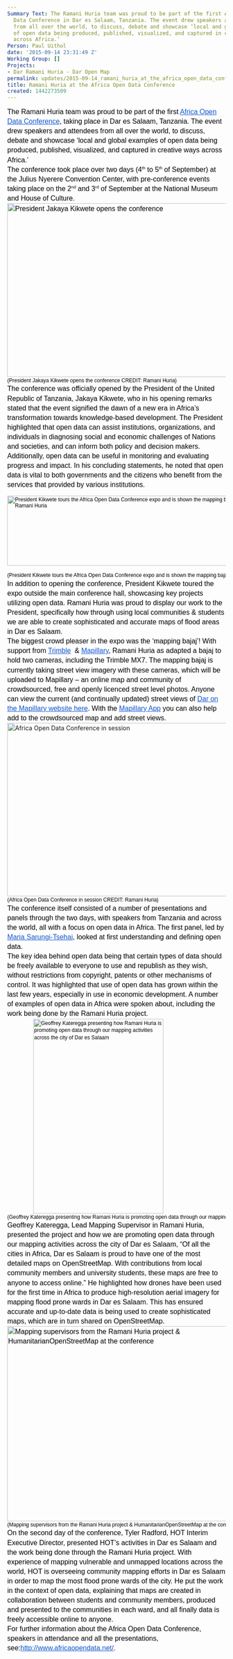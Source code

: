 ```yaml
---
Summary Text: The Ramani Huria team was proud to be part of the first Africa Open
  Data Conference in Dar es Salaam, Tanzania. The event drew speakers and attendees
  from all over the world, to discuss, debate and showcase ‘local and global examples
  of open data being produced, published, visualized, and captured in creative ways
  across Africa.’
Person: Paul Uithol
date: '2015-09-14 23:31:49 Z'
Working Group: []
Projects:
- Dar Ramani Huria - Dar Open Map
permalink: updates/2015-09-14_ramani_huria_at_the_africa_open_data_conference
title: Ramani Huria at the Africa Open Data Conference
created: 1442273509
---
```

<p id="docs-internal-guid-34bd67fd-ce23-a400-eb00-e87e4263db59" style="line-height: 1.38; margin-top: 0pt; margin-bottom: 0pt;" dir="ltr"><span style="font-size: 16px; font-family: Arial; color: #000000; background-color: transparent; font-weight: 400; font-style: normal; font-variant: normal; text-decoration: none; vertical-align: baseline;">The Ramani Huria team was proud to be part of the first </span><a style="text-decoration: none;" href="http://www.africaopendata.net/"><span style="font-size: 16px; font-family: Arial; color: #1155cc; background-color: transparent; font-weight: 400; font-style: normal; font-variant: normal; text-decoration: underline; vertical-align: baseline;">Africa Open Data Conference</span></a><span style="font-size: 16px; font-family: Arial; color: #000000; background-color: transparent; font-weight: 400; font-style: normal; font-variant: normal; text-decoration: none; vertical-align: baseline;">, taking place in Dar es Salaam, Tanzania. The event drew speakers and attendees from all over the world, to discuss, debate and showcase ‘l</span><span style="font-size: 16px; font-family: Arial; color: #000000; background-color: #ffffff; font-weight: 400; font-style: normal; font-variant: normal; text-decoration: none; vertical-align: baseline;">ocal and global examples of open data being produced, published, visualized, and captured in creative ways across Africa.’</span></p><p style="line-height: 1.38; margin-top: 0pt; margin-bottom: 0pt;" dir="ltr"><span style="font-size: 16px; font-family: Arial; color: #000000; background-color: transparent; font-weight: 400; font-style: normal; font-variant: normal; text-decoration: none; vertical-align: baseline;">The conference took place over two days (4</span><span style="font-size: 9.6px; font-family: Arial; color: #000000; background-color: transparent; font-weight: 400; font-style: normal; font-variant: normal; text-decoration: none; vertical-align: super;">th</span><span style="font-size: 16px; font-family: Arial; color: #000000; background-color: transparent; font-weight: 400; font-style: normal; font-variant: normal; text-decoration: none; vertical-align: baseline;"> to 5</span><span style="font-size: 9.6px; font-family: Arial; color: #000000; background-color: transparent; font-weight: 400; font-style: normal; font-variant: normal; text-decoration: none; vertical-align: super;">th</span><span style="font-size: 16px; font-family: Arial; color: #000000; background-color: transparent; font-weight: 400; font-style: normal; font-variant: normal; text-decoration: none; vertical-align: baseline;"> of September) at the Julius Nyerere Convention Center, with pre-conference events taking place on the 2</span><span style="font-size: 9.6px; font-family: Arial; color: #000000; background-color: transparent; font-weight: 400; font-style: normal; font-variant: normal; text-decoration: none; vertical-align: super;">nd</span><span style="font-size: 16px; font-family: Arial; color: #000000; background-color: transparent; font-weight: 400; font-style: normal; font-variant: normal; text-decoration: none; vertical-align: baseline;"> and 3</span><span style="font-size: 9.6px; font-family: Arial; color: #000000; background-color: transparent; font-weight: 400; font-style: normal; font-variant: normal; text-decoration: none; vertical-align: super;">rd</span><span style="font-size: 16px; font-family: Arial; color: #000000; background-color: transparent; font-weight: 400; font-style: normal; font-variant: normal; text-decoration: none; vertical-align: baseline;"> of September at the National Museum and House of Culture.</span></p><p style="line-height: 1.38; margin-top: 0pt; margin-bottom: 0pt;" dir="ltr"><span style="font-size: 16px; font-family: Arial; color: #000000; background-color: transparent; font-weight: 400; font-style: normal; font-variant: normal; text-decoration: none; vertical-align: baseline;"><img title="President Jakaya Kikwete opens the conference" src="/sites/default/files/rtDjzoSk_pdaHJIptNLqGBrek22PC8KQ-DROyGI9sAFbJB4j-rjaYm8Xz0Ppf1xF_Kxrq3qm4s.jpg" alt="President Jakaya Kikwete opens the conference" height="400" width="600"></span></p><pre id="docs-internal-guid-34bd67fd-ce24-15d8-d853-827500672880" style="line-height: 1.38; margin-top: 0pt; margin-bottom: 0pt;" dir="ltr"><span style="font-size: 12px; font-family: Arial; color: #000000; background-color: transparent; font-weight: 400; font-style: normal; font-variant: normal; text-decoration: none; vertical-align: baseline;">(President Jakaya Kikwete opens the conference CREDIT: Ramani Huria)</span></pre><p id="docs-internal-guid-34bd67fd-ce23-f479-2312-3cab99d731e8" style="line-height: 1.38; margin-top: 0pt; margin-bottom: 0pt;" dir="ltr"><span style="font-size: 16px; font-family: Arial; color: #000000; background-color: transparent; font-weight: 400; font-style: normal; font-variant: normal; text-decoration: none; vertical-align: baseline;">The conference was officially opened by the President of the United Republic of Tanzania, Jakaya Kikwete, who in his opening remarks stated that the event signified the dawn of a new era in Africa’s transformation towards knowledge-based development. The President highlighted that open data can assist institutions, organizations, and individuals in diagnosing social and economic challenges of Nations and societies, and can inform both policy and decision makers. Additionally, open data can be useful in monitoring and evaluating progress and impact. In his concluding statements, he noted that open data is vital to both governments and the citizens who benefit from the services that provided by various institutions.</span></p><p><span style="font-size: 12px; font-family: Arial; color: #000000; background-color: transparent; font-weight: 400; font-style: normal; font-variant: normal; text-decoration: none; vertical-align: baseline;"><img title="President Kikwete tours the Africa Open Data Conference expo and is shown the mapping bajaj CREDIT: Ramani Huria" src="/sites/default/files/tK4ZWNdskIH7dgjGnS6K8PFLef6S9uc2bonhm3sxj7yOFhvIGg8aDlrSNsrwYw.jpg" alt="President Kikwete tours the Africa Open Data Conference expo and is shown the mapping bajaj CREDIT: Ramani Huria" height="161" width="598"></span></p><pre style="line-height: 1.38; margin-top: 0pt; margin-bottom: 0pt;" dir="ltr"><span style="font-size: 12px; font-family: Arial; color: #000000; background-color: transparent; font-weight: 400; font-style: normal; font-variant: normal; text-decoration: none; vertical-align: baseline;">(President Kikwete tours the Africa Open Data Conference expo and is shown the mapping bajaj CREDIT: Ramani Huria)</span></pre><p style="line-height: 1.38; margin-top: 0pt; margin-bottom: 0pt;" dir="ltr"><span style="font-size: 16px; font-family: Arial; color: #000000; background-color: transparent; font-weight: 400; font-style: normal; font-variant: normal; text-decoration: none; vertical-align: baseline;">In addition to opening the conference, President Kikwete toured the expo outside the main conference hall, showcasing key projects utilizing open data. Ramani Huria was proud to display our work to the President, specifically how through using local communities &amp; students we are able to create sophisticated and accurate maps of flood areas in Dar es Salaam.</span></p><p style="line-height: 1.38; margin-top: 0pt; margin-bottom: 0pt;" dir="ltr"><span style="font-size: 16px; font-family: Arial; color: #000000; background-color: transparent; font-weight: 400; font-style: normal; font-variant: normal; text-decoration: none; vertical-align: baseline;">The biggest crowd pleaser in the expo was the ‘mapping bajaj’! With support from </span><a style="text-decoration: none;" href="http://www.trimble.com/"><span style="font-size: 16px; font-family: Arial; color: #1155cc; background-color: transparent; font-weight: 400; font-style: normal; font-variant: normal; text-decoration: underline; vertical-align: baseline;">Trimble</span></a><span style="font-size: 16px; font-family: Arial; color: #000000; background-color: transparent; font-weight: 400; font-style: normal; font-variant: normal; text-decoration: none; vertical-align: baseline;"> &nbsp;&amp; </span><a style="text-decoration: none;" href="https://www.mapillary.com/"><span style="font-size: 16px; font-family: Arial; color: #1155cc; background-color: transparent; font-weight: 400; font-style: normal; font-variant: normal; text-decoration: underline; vertical-align: baseline;">Mapillary</span></a><span style="font-size: 16px; font-family: Arial; color: #000000; background-color: transparent; font-weight: 400; font-style: normal; font-variant: normal; text-decoration: none; vertical-align: baseline;">, Ramani Huria as adapted a bajaj to hold two cameras, including the Trimble MX7. The mapping bajaj is currently taking street view imagery with these cameras, which will be uploaded to Mapillary – an online map and community of crowdsourced, free and openly licenced street level photos. Anyone can view the current (and continually updated) street views of </span><a style="text-decoration: none;" href="https://www.mapillary.com/map/search/-6.885827235939644/-6.7356713644778665/39.080940632932425/39.40380051213444"><span style="font-size: 16px; font-family: Arial; color: #1155cc; background-color: transparent; font-weight: 400; font-style: normal; font-variant: normal; text-decoration: underline; vertical-align: baseline;">Dar on the Mapillary website here</span></a><span style="font-size: 16px; font-family: Arial; color: #000000; background-color: transparent; font-weight: 400; font-style: normal; font-variant: normal; text-decoration: none; vertical-align: baseline;">. With the </span><a style="text-decoration: none;" href="http://www.mapillary.com/using.html"><span style="font-size: 16px; font-family: Arial; color: #1155cc; background-color: transparent; font-weight: 400; font-style: normal; font-variant: normal; text-decoration: underline; vertical-align: baseline;">Mapillary App</span></a><span style="font-size: 16px; font-family: Arial; color: #000000; background-color: transparent; font-weight: 400; font-style: normal; font-variant: normal; text-decoration: none; vertical-align: baseline;"> you can also help add to the crowdsourced map and add street views.</span></p><p style="line-height: 1.38; margin-top: 0pt; margin-bottom: 0pt;" dir="ltr"><img title="Africa Open Data Conference in session" src="/sites/default/files/W28yKUavxvx_LdAX02ighQhYVRx5y0r1BHRDgr4rAsOoTJfDw2XFMyU9zTdvA2Mqqt5J3y.jpg" alt="Africa Open Data Conference in session" height="399" width="599"></p><pre style="line-height: 1.38; margin-top: 0pt; margin-bottom: 0pt;" dir="ltr"><span id="docs-internal-guid-34bd67fd-ce2f-240a-f86b-ee5402dbe148" style="font-size: 12px; font-family: Arial; color: #000000; background-color: transparent; font-weight: 400; font-style: normal; font-variant: normal; text-decoration: none; vertical-align: baseline;">(Africa Open Data Conference in session CREDIT: Ramani Huria)</span></pre><p id="docs-internal-guid-34bd67fd-ce24-9572-2718-8d0d5aec1972" style="line-height: 1.38; margin-top: 0pt; margin-bottom: 0pt;" dir="ltr"><span style="font-size: 16px; font-family: Arial; color: #000000; background-color: transparent; font-weight: 400; font-style: normal; font-variant: normal; text-decoration: none; vertical-align: baseline;">The conference itself consisted of a number of presentations and panels through the two days, with speakers from Tanzania and across the world, all with a focus on open data in Africa. The first panel, led by </span><a style="text-decoration: none;" href="http://www.compass-tz.com/"><span style="font-size: 16px; font-family: Arial; color: #1155cc; background-color: transparent; font-weight: 400; font-style: normal; font-variant: normal; text-decoration: underline; vertical-align: baseline;">Maria Sarungi-Tsehai</span></a><span style="font-size: 16px; font-family: Arial; color: #000000; background-color: transparent; font-weight: 400; font-style: normal; font-variant: normal; text-decoration: none; vertical-align: baseline;">, looked at first understanding and defining open data.</span></p><p style="line-height: 1.38; margin-top: 0pt; margin-bottom: 0pt;" dir="ltr"><span style="font-size: 16px; font-family: Arial; color: #000000; background-color: transparent; font-weight: 400; font-style: normal; font-variant: normal; text-decoration: none; vertical-align: baseline;">The key idea behind open data being that certain types of data should be freely available to everyone to use and republish as they wish, without restrictions from copyright, patents or other mechanisms of control. It was highlighted that use of open data has grown within the last few years, especially in use in economic development. A number of examples of open data in Africa were spoken about, including the work being done by the Ramani Huria project.</span></p><p id="docs-internal-guid-34bd67fd-ce24-c6e3-38fb-0105133758cd" style="line-height: 1.38; margin-top: 0pt; margin-bottom: 0pt; padding-left: 60px;" dir="ltr"><span style="font-size: 12px; font-family: Arial; color: #000000; background-color: transparent; font-weight: 400; font-style: normal; font-variant: normal; text-decoration: none; vertical-align: baseline;"><img title="Geoffrey Kateregga presenting how Ramani Huria is promoting open data through our mapping activities across the city of Dar es Salaam" src="/sites/default/files/Dw7lEn9YZSQGAirE5rV5szVsv2FtIuxiqsePlvum0-KPzqJjd_vWT5AFK-cwVHfZclzFTARUA9ur.jpg" alt="Geoffrey Kateregga presenting how Ramani Huria is promoting open data through our mapping activities across the city of Dar es Salaam" height="448" width="300"></span></p><pre style="line-height: 1.38; margin-top: 0pt; margin-bottom: 0pt;" dir="ltr"><span style="font-size: 12px; font-family: Arial; color: #000000; background-color: transparent; font-weight: 400; font-style: normal; font-variant: normal; text-decoration: none; vertical-align: baseline;">(Geoffrey Kateregga presenting how Ramani Huria is promoting open data through our mapping activities across the city of Dar es Salaam CREDIT: Ramani Huria)</span></pre><p style="line-height: 1.38; margin-top: 0pt; margin-bottom: 0pt;" dir="ltr"><span style="font-size: 16px; font-family: Arial; color: #000000; background-color: transparent; font-weight: 400; font-style: normal; font-variant: normal; text-decoration: none; vertical-align: baseline;">Geoffrey Kateregga, Lead Mapping Supervisor in Ramani Huria, presented the project and how we are promoting open data through our mapping activities across the city of Dar es Salaam, “Of all the cities in Africa, Dar es Salaam is proud to have one of the most detailed maps on OpenStreetMap. With contributions from local community members and university students, these maps are free to anyone to access online.” He highlighted how drones have been used for the first time in Africa to produce high-resolution aerial imagery for mapping flood prone wards in Dar es Salaam. This has ensured accurate and up-to-date data is being used to create sophisticated maps, which are in turn shared on OpenStreetMap.</span></p><p style="line-height: 1.38; margin-top: 0pt; margin-bottom: 0pt;" dir="ltr"><span style="font-size: 16px; font-family: Arial; color: #000000; background-color: transparent; font-weight: 400; font-style: normal; font-variant: normal; text-decoration: none; vertical-align: baseline;"><img title="Mapping supervisors from the Ramani Huria project &amp; HumanitarianOpenStreetMap at the conference" src="/sites/default/files/t6Z5_4U_QMxhZliINrM7m7kk7a57A2WCBJv6KRhJ8gT4H9NPJIiqMRK_5Uz-6cdpP.jpg" alt="Mapping supervisors from the Ramani Huria project &amp; HumanitarianOpenStreetMap at the conference" height="449" width="600"></span></p><pre id="docs-internal-guid-34bd67fd-ce24-e67e-6c7a-fff4df546b98" style="line-height: 1.38; margin-top: 0pt; margin-bottom: 0pt;" dir="ltr"><span style="font-size: 12px; font-family: Arial; color: #000000; background-color: transparent; font-weight: 400; font-style: normal; font-variant: normal; text-decoration: none; vertical-align: baseline;">(Mapping supervisors from the Ramani Huria project &amp; HumanitarianOpenStreetMap at the conference CREDIT: </span><a style="text-decoration: none;" href="https://twitter.com/tylersradford"><span style="font-size: 12px; font-family: Arial; color: #1155cc; background-color: transparent; font-weight: 400; font-style: normal; font-variant: normal; text-decoration: underline; vertical-align: baseline;">@TylerSRadford)</span></a></pre><p style="line-height: 1.38; margin-top: 0pt; margin-bottom: 0pt;" dir="ltr"><span style="font-size: 16px; font-family: Arial; color: #000000; background-color: transparent; font-weight: 400; font-style: normal; font-variant: normal; text-decoration: none; vertical-align: baseline;">On the second day of the conference, Tyler Radford, </span><span style="font-size: 16px; font-family: Arial; color: #000000; background-color: transparent; font-weight: 400; font-style: normal; font-variant: normal; text-decoration: none; vertical-align: baseline;">HOT Interim Executive Director, presented HOT’s activities in Dar es Salaam and the work being done through the Ramani Huria project. With experience of mapping vulnerable and unmapped locations across the world, HOT is overseeing community mapping efforts in Dar es Salaam in order to map the most flood prone wards of the city. He put the work in the context of open data, explaining that maps are created in collaboration between students and community members, produced and presented to the communities in each ward, and all finally data is freely accessible online to anyone.</span></p><p style="line-height: 1.38; margin-top: 0pt; margin-bottom: 0pt;" dir="ltr"><span style="font-size: 16px; font-family: Arial; color: #000000; background-color: transparent; font-weight: 400; font-style: normal; font-variant: normal; text-decoration: none; vertical-align: baseline;">For further information about the Africa Open Data Conference, speakers in attendance and all the presentations, </span><span id="docs-internal-guid-34bd67fd-ce25-72b2-0d02-22cf0255ace6" style="font-size: 16px; font-family: Arial; color: #000000; background-color: transparent; font-weight: 400; font-style: normal; font-variant: normal; text-decoration: none; vertical-align: baseline;">see:</span><a style="text-decoration: none;" href="http://www.africaopendata.net/"><span style="font-size: 16px; font-family: Arial; color: #1155cc; background-color: transparent; font-weight: 400; font-style: normal; font-variant: normal; text-decoration: underline; vertical-align: baseline;">http://www.africaopendata.net/</span></a><span style="font-size: 14.666666666666666px; font-family: Arial; color: #000000; background-color: transparent; font-weight: 400; font-style: normal; font-variant: normal; text-decoration: none; vertical-align: baseline;">.</span></p>
